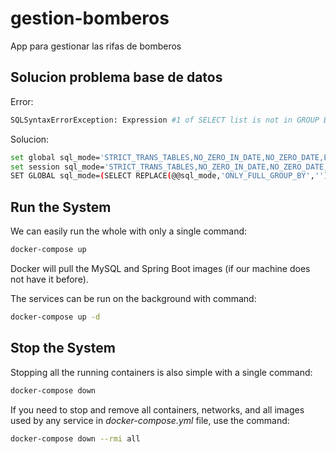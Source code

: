 # gestion-bomberos
App para gestionar las rifas de bomberos

## Solucion problema base de datos

Error:
```bash
SQLSyntaxErrorException: Expression #1 of SELECT list is not in GROUP BY clause and contains nonaggregated column 'gestion_bomberos.rifas.id' which is not functionally dependent on columns in GROUP BY clause; this is incompatible with sql_mode=only_full_group_by
```

Solucion:
```bash
set global sql_mode='STRICT_TRANS_TABLES,NO_ZERO_IN_DATE,NO_ZERO_DATE,ERROR_FOR_DIVISION_BY_ZERO,NO_AUTO_CREATE_USER,NO_ENGINE_SUBSTITUTION';
set session sql_mode='STRICT_TRANS_TABLES,NO_ZERO_IN_DATE,NO_ZERO_DATE,ERROR_FOR_DIVISION_BY_ZERO,NO_AUTO_CREATE_USER,NO_ENGINE_SUBSTITUTION';
SET GLOBAL sql_mode=(SELECT REPLACE(@@sql_mode,'ONLY_FULL_GROUP_BY',''));
```

## Run the System
We can easily run the whole with only a single command:
```bash
docker-compose up
```

Docker will pull the MySQL and Spring Boot images (if our machine does not have it before).

The services can be run on the background with command:
```bash
docker-compose up -d
```

## Stop the System
Stopping all the running containers is also simple with a single command:
```bash
docker-compose down
```

If you need to stop and remove all containers, networks, and all images used by any service in <em>docker-compose.yml</em> file, use the command:
```bash
docker-compose down --rmi all
```
